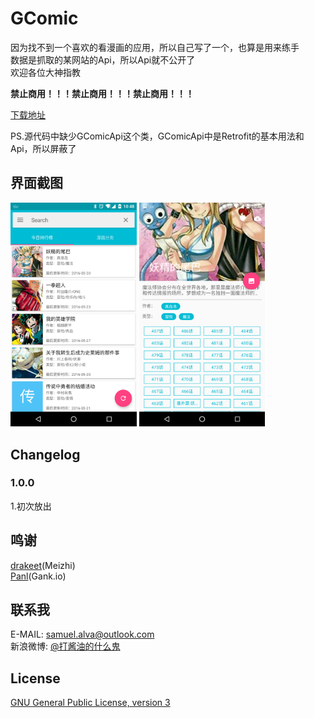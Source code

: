 # GComic
因为找不到一个喜欢的看漫画的应用，所以自己写了一个，也算是用来练手  
数据是抓取的某网站的Api，所以Api就不公开了  
欢迎各位大神指教

**禁止商用！！！禁止商用！！！禁止商用！！！**

[下载地址](	http://fir.im/GComic)

PS.源代码中缺少GComicApi这个类，GComicApi中是Retrofit的基本用法和Api，所以屏蔽了

## 界面截图
<img src="/screenshots/Screenshot_0.png" width="40%" /> <img src="/screenshots/Screenshot_1.png" width="40%" />

## Changelog
### 1.0.0
1.初次放出

## 鸣谢
[drakeet](https://github.com/drakeet)(Meizhi)  
[Panl](https://github.com/Panl)(Gank.io)

## 联系我
E-MAIL: samuel.alva@outlook.com  
新浪微博: [@打酱油的什么鬼](http://weibo.com/234394146)

## License
[GNU General Public License, version 3](LICENSE)